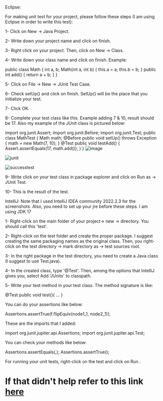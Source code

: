 Eclipse:

For making unit test for your project, please follow these steps (I am using Eclipse in order to write this test):

1- Click on New -> Java Project.

2- Write down your project name and click on finish.

3- Right click on your project. Then, click on New -> Class.

4- Write down your class name and click on finish.
Example:

public class Math {
    int a, b;
    Math(int a, int b) {
        this.a = a;
        this.b = b;
    }
    public int add() {
        return a + b;
    }
}

5- Click on File -> New -> JUnit Test Case.

6- Check setUp() and click on finish. SetUp() will be the place that you initialize your test.

7- Click OK.

8- Complete your test class like this. Example adding 7 & 10, result should be 17. Also my example of the JUnit class is pictured below:

import org.junit.Assert;
import org.junit.Before;
import org.junit.Test;
public class MathTest {
    Math math;
    @Before
    public void setUp() throws Exception {
        math = new Math(7, 10);
    }
    @Test
    public void testAdd() {
        Assert.assertEquals(17, math.add());
    }
}
![image](https://user-images.githubusercontent.com/115587796/202017056-54e8e8b8-445d-4228-abf6-e03f1e2f4d80.png)


![junit](https://user-images.githubusercontent.com/115587796/202016718-094d5de0-f920-4340-9a61-175137e8282a.PNG)


![successtest](https://user-images.githubusercontent.com/115587796/202017102-4888ab1d-bf0f-41e4-ae63-b2cce52c309d.PNG)


9- Write click on your test class in package explorer and click on Run as -> JUnit Test.

10- This is the result of the test.

IntelliJ: Note that I used IntelliJ IDEA community 2022.2.3 for the screenshots. Also, you need to set up your jre before these steps. I am using JDK 17

1- Right-click on the main folder of your project-> new -> directory. You should call this 'test'.

2- Right-click on the test folder and create the proper package. I suggest creating the same packaging names as the original class. Then, you right-click on the test directory -> mark directory as -> test sources root.

3- In the right package in the test directory, you need to create a Java class (I suggest to use Test.java).

4- In the created class, type '@Test'. Then, among the options that IntelliJ gives you, select Add 'JUnitx' to classpath.

5- Write your test method in your test class. The method signature is like:

@Test
public void test<name of original method>(){
...
}
    
You can do your assertions like below:

Assertions.assertTrue(f.flipEquiv(node1_1, node2_1));
    
These are the imports that I added:

import org.junit.jupiter.api.Assertions;
import org.junit.jupiter.api.Test;
    
You can check your methods like below:

Assertions.assertEquals(<Expected>,<actual>);
Assertions.assertTrue(<actual>);
    
For running your unit tests, right-click on the test and click on Run .
    
<h1> If that didn't help refer to this link <a href="https://stackoverflow.com/questions/8751553/how-to-write-a-unit-test">here</a> </h1>

